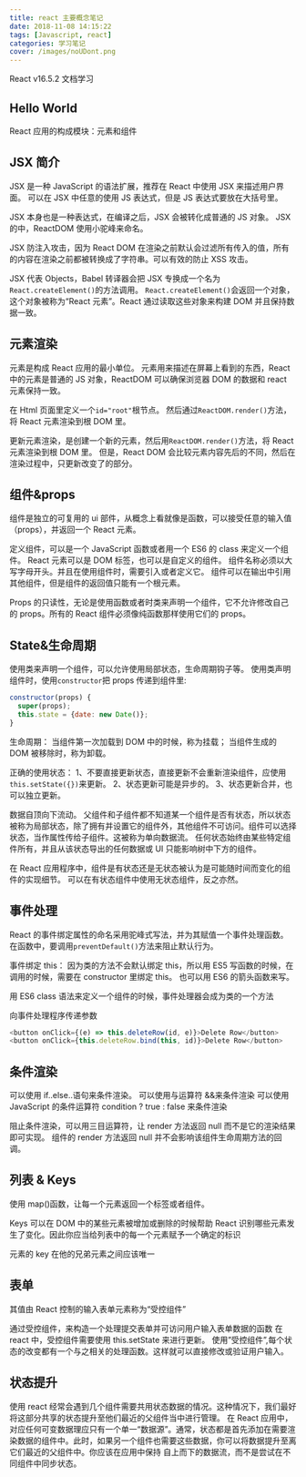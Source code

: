 ```yaml
---
title: react 主要概念笔记
date: 2018-11-08 14:15:22
tags: [Javascript, react]
categories: 学习笔记
cover: /images/noUDont.png
---
```


React v16.5.2 文档学习

## Hello World

React 应用的构成模块：元素和组件

## JSX 简介

JSX 是一种 JavaScript 的语法扩展，推荐在 React 中使用 JSX 来描述用户界面。
可以在 JSX 中任意的使用 JS 表达式，但是 JS 表达式要放在大括号里。

JSX 本身也是一种表达式，在编译之后，JSX 会被转化成普通的 JS 对象。
JSX 的中，ReactDOM 使用小驼峰来命名。

JSX 防注入攻击，因为 React DOM 在渲染之前默认会过滤所有传入的值，所有的内容在渲染之前都被转换成了字符串。可以有效的防止 XSS 攻击。

JSX 代表 Objects，Babel 转译器会把 JSX 专换成一个名为`React.createElement()`的方法调用。
`React.createElement()`会返回一个对象，这个对象被称为“React 元素”。React 通过读取这些对象来构建 DOM 并且保持数据一致。

## 元素渲染

元素是构成 React 应用的最小单位。
元素用来描述在屏幕上看到的东西，React 中的元素是普通的 JS 对象，ReactDOM 可以确保浏览器 DOM 的数据和 react 元素保持一致。

在 Html 页面里定义一个`id="root"`根节点。
然后通过`ReactDOM.render()`方法，将 React 元素渲染到根 DOM 里。

更新元素渲染，是创建一个新的元素，然后用`ReactDOM.render()`方法，将 React 元素渲染到根 DOM 里。
但是，React DOM 会比较元素内容先后的不同，然后在渲染过程中，只更新改变了的部分。

## 组件&props

组件是独立的可复用的 ui 部件，从概念上看就像是函数，可以接受任意的输入值（props），并返回一个 React 元素。

定义组件，可以是一个 JavaScript 函数或者用一个 ES6 的 class 来定义一个组件。
React 元素可以是 DOM 标签，也可以是自定义的组件。
组件名称必须以大写字母开头。并且在使用组件时，需要引入或者定义它。
组件可以在输出中引用其他组件，但是组件的返回值只能有一个根元素。

Props 的只读性，无论是使用函数或者时类来声明一个组件，它不允许修改自己的 props。所有的 React 组件必须像纯函数那样使用它们的 props。

## State&生命周期

使用类来声明一个组件，可以允许使用局部状态，生命周期钩子等。
使用类声明组件时，使用`constructor`把 props 传递到组件里:

```javascript
constructor(props) {
  super(props);
  this.state = {date: new Date()};
}
```

生命周期：
当组件第一次加载到 DOM 中的时候，称为挂载；
当组件生成的 DOM 被移除时，称为卸载。

正确的使用状态：
1、不要直接更新状态，直接更新不会重新渲染组件，应使用`this.setState({})`来更新。
2、状态更新可能是异步的。
3、状态更新合并，也可以独立更新。

数据自顶向下流动。
父组件和子组件都不知道某一个组件是否有状态，所以状态被称为局部状态，除了拥有并设置它的组件外，其他组件不可访问。组件可以选择状态，当作属性传给子组件。这被称为单向数据流。
任何状态始终由某些特定组件所有，并且从该状态导出的任何数据或 UI 只能影响树中下方的组件。

在 React 应用程序中，组件是有状态还是无状态被认为是可能随时间而变化的组件的实现细节。 可以在有状态组件中使用无状态组件，反之亦然。

## 事件处理

React 的事件绑定属性的命名采用驼峰式写法，并为其赋值一个事件处理函数。
在函数中，要调用`preventDefault()`方法来阻止默认行为。

事件绑定 this：
因为类的方法不会默认绑定 this，所以用 ES5 写函数的时候，在调用的时候，需要在 constructor 里绑定 this。
也可以用 ES6 的箭头函数来写。

用 ES6 class 语法来定义一个组件的时候，事件处理器会成为类的一个方法

向事件处理程序传递参数

```js
<button onClick={(e) => this.deleteRow(id, e)}>Delete Row</button>
<button onClick={this.deleteRow.bind(this, id)}>Delete Row</button>
```

## 条件渲染

可以使用 if..else..语句来条件渲染。
可以使用与运算符 &&来条件渲染
可以使用 JavaScript 的条件运算符 condition ? true : false 来条件渲染

阻止条件渲染，可以用三目运算符，让 render 方法返回 null 而不是它的渲染结果即可实现。
组件的 render 方法返回 null 并不会影响该组件生命周期方法的回调。

## 列表 & Keys

使用 map()函数，让每一个元素返回一个标签或者组件。

Keys 可以在 DOM 中的某些元素被增加或删除的时候帮助 React 识别哪些元素发生了变化。因此你应当给列表中的每一个元素赋予一个确定的标识

元素的 key 在他的兄弟元素之间应该唯一

## 表单

其值由 React 控制的输入表单元素称为“受控组件”

通过受控组件，来构造一个处理提交表单并可访问用户输入表单数据的函数
在 react 中，受控组件需要使用 this.setState 来进行更新。
使用”受控组件”,每个状态的改变都有一个与之相关的处理函数。这样就可以直接修改或验证用户输入。

## 状态提升

使用 react 经常会遇到几个组件需要共用状态数据的情况。这种情况下，我们最好将这部分共享的状态提升至他们最近的父组件当中进行管理。
在 React 应用中，对应任何可变数据理应只有一个单一“数据源”。通常，状态都是首先添加在需要渲染数据的组件中。此时，如果另一个组件也需要这些数据，你可以将数据提升至离它们最近的父组件中。你应该在应用中保持 自上而下的数据流，而不是尝试在不同组件中同步状态。

